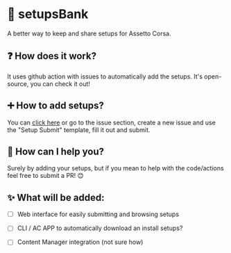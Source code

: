 # 🏦 setupsBank 
A better way to keep and share setups for Assetto Corsa.

## ❓ How does it work?
It uses github action with issues to automatically add the setups. It's open-source, you can check it out!

## ➕ How to add setups?
You can <a target="_blank" href="https://github.com/habby1337/setupsBank/issues/new?assignees=habby1337&labels=Awaiting+Approval&projects=&template=setup-submit.md&title=%5BSETUP%5D+car%40track">click here</a> or go to the issue section, create a new issue and use the "Setup Submit" template, fill it out and submit.


## 🤝 How can I help you?
Surely by adding your setups, but if you mean to help with the code/actions feel free to submit a PR! 😊



## ✨ What will be added:
- [ ] Web interface for easily submitting and browsing setups
- [ ] CLI / AC APP to automatically download an install setups?
- [ ] Content Manager integration (not sure how)




